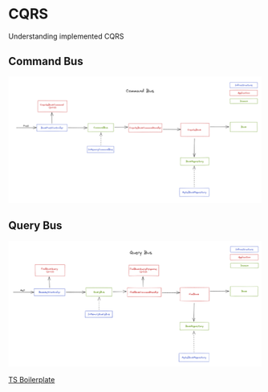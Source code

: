 # CQRS

Understanding implemented CQRS

## Command Bus

![command bus](images/commandbus.png)

## Query Bus

![command bus](images/querybus.png)

[TS Boilerplate](https://github.com/ulisesantana/ts-boilerplate)
